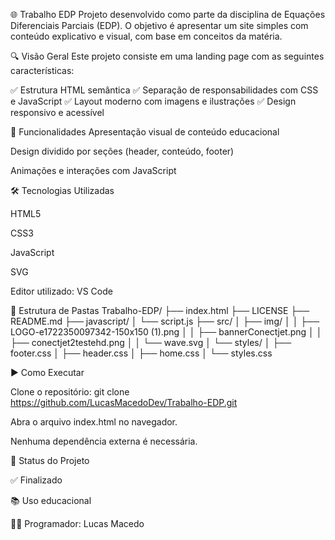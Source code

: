 🌐 Trabalho EDP
Projeto desenvolvido como parte da disciplina de Equações Diferenciais Parciais (EDP). O objetivo é apresentar um site simples com conteúdo explicativo e visual, com base em conceitos da matéria.

🔍 Visão Geral
Este projeto consiste em uma landing page com as seguintes características:

✅ Estrutura HTML semântica
✅ Separação de responsabilidades com CSS e JavaScript
✅ Layout moderno com imagens e ilustrações
✅ Design responsivo e acessível

🚀 Funcionalidades
Apresentação visual de conteúdo educacional

Design dividido por seções (header, conteúdo, footer)

Animações e interações com JavaScript

🛠️ Tecnologias Utilizadas

HTML5

CSS3

JavaScript

SVG

Editor utilizado: VS Code

📁 Estrutura de Pastas
Trabalho-EDP/
├── index.html
├── LICENSE
├── README.md
├── javascript/
│   └── script.js
├── src/
│   ├── img/
│   │   ├── LOGO-e1722350097342-150x150 (1).png
│   │   ├── bannerConectjet.png
│   │   ├── conectjet2testehd.png
│   │   └── wave.svg
│   └── styles/
│       ├── footer.css
│       ├── header.css
│       ├── home.css
│       └── styles.css

▶️ Como Executar

Clone o repositório: git clone https://github.com/LucasMacedoDev/Trabalho-EDP.git

Abra o arquivo index.html no navegador.

Nenhuma dependência externa é necessária.

📌 Status do Projeto

✅ Finalizado

📚 Uso educacional

🧑‍💻 Programador: Lucas Macedo
   
